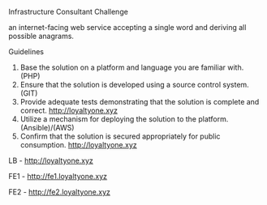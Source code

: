 Infrastructure Consultant Challenge

an internet-facing web service accepting a single word and deriving all possible anagrams.

Guidelines

1. Base the solution on a platform and language you are familiar with. (PHP)
2. Ensure that the solution is developed using a source control system. (GIT)
3. Provide adequate tests demonstrating that the solution is complete and correct. http://loyaltyone.xyz
4. Utilize a mechanism for deploying the solution to the platform. (Ansible)/(AWS)
5. Confirm that the solution is secured appropriately for public consumption. http://loyaltyone.xyz


LB - http://loyaltyone.xyz

FE1 - http://fe1.loyaltyone.xyz

FE2 - http://fe2.loyaltyone.xyz



